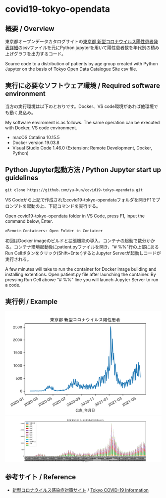 # covid19-tokyo-opendata

## 概要 / Overview

東京都オープンデータカタログサイトの[東京都 新型コロナウイルス陽性患者発表詳細](https://catalog.data.metro.tokyo.lg.jp/dataset/t000010d0000000068)のcsvファイルを元にPython jupyterを用いて陽性患者数を年代別の積み上げグラフを出力するコード。

Source code to a distribution of patients by age group created with Python Jupyter on the basis of Tokyo Open Data Catalogue Site csv file.

## 実行に必要なソフトウェア環境 / Required software environment

当方の実行環境は以下のとおりです。Docker、VS code環境があれば他環境でも動く見込み。

My software enviroment is as follows. The same operation can be executed with Docker, VS code environment.


- macOS Catalina 10.15.5
- Docker version 19.03.8
- Visual Studio Code 1.46.0 (Extension: Remote Development, Docker, Python)

## Python Jupyter起動方法 / Python Jupyter start up guidelines 

~~~
git clone https://github.com/yu-kun/covid19-tokyo-opendata.git
~~~

VS Codeから上記で作成されたcovid19-tokyo-opendataフォルダを開きF1でプロンプトを起動の上、下記コマンドを実行する。

Open covid19-tokyo-opendata folder in VS Code, press F1, input the command below, Enter.

~~~
>Remote-Containers: Open Folder in Container
~~~

初回はDocker imageのビルドと拡張機能の導入、コンテナの起動で数分かかる。コンテナ環境起動後にpatient.pyファイルを開き、"# %%"行の上部にあるRun Cellボタンをクリック(Shift+Enter)するとJupyter Serverが起動しコードが実行される。

A few minutes will take to run the container for Docker image building and installing extentions. Open patient.py file after launching the container. By pressing Run Cell abowe "# %%" line you will launch Jupyter Server to run a code.


## 実行例 / Example

![日別陽性患者数](https://github.com/yu-kun/covid19-tokyo-opendata/blob/master/data/daily_patient_number_20210516.png)
![年代別陽性患者数](https://github.com/yu-kun/covid19-tokyo-opendata/blob/master/data/distribution_of_patients_by_age_group_20210516.png)

## 参考サイト / Reference

- [新型コロナウイルス感染症対策サイト](https://stopcovid19.metro.tokyo.lg.jp/) / [Tokyo COVID-19 Information](https://stopcovid19.metro.tokyo.lg.jp/en)
